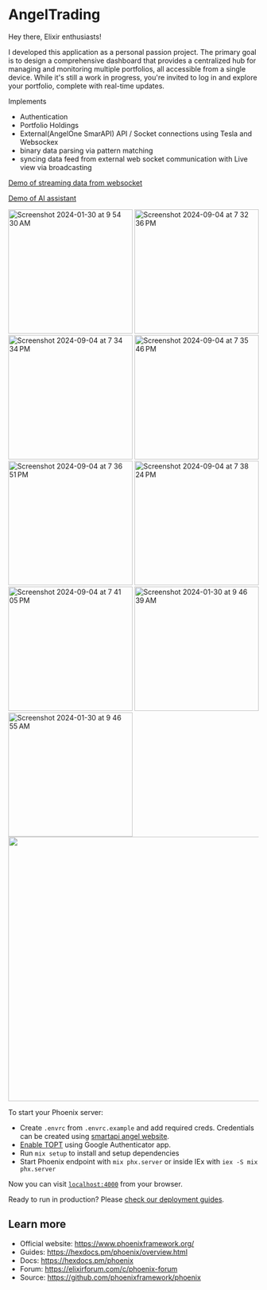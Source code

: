 # AngelTrading

Hey there, Elixir enthusiasts!

I developed this application as a personal passion project. The primary goal is to design a comprehensive dashboard that provides a centralized hub for managing and monitoring multiple portfolios, all accessible from a single device. While it's still a work in progress, you're invited to log in and explore your portfolio, complete with real-time updates.

Implements
- Authentication
- Portfolio Holdings
- External(AngelOne SmarAPI) API / Socket connections using Tesla and Websockex
- binary data parsing via pattern matching
- syncing data feed from external web socket communication with Live view via broadcasting

<div>
  <a href="https://www.loom.com/share/60816921d58245b6b5e1e33a96ec66a6?sid=a0380d2c-5934-4cfd-8244-c70f2cd90f39">
    <p>Demo of streaming data from websocket</p>
  </a>
  <a href="https://www.loom.com/share/3244b916cdeb4f1d8333b0e325e5b19b">
    <p>Demo of AI assistant</p>
  </a>
  <img width="250" alt="Screenshot 2024-01-30 at 9 54 30 AM" src="https://github.com/user-attachments/assets/7fcb3e81-5dd9-47ae-b4c7-4d1fc3109eb4">
  <img width="250" alt="Screenshot 2024-09-04 at 7 32 36 PM" src="https://github.com/user-attachments/assets/d007b50f-dc67-482c-9aa3-7d1d68ddc69e">
  <img width="250" alt="Screenshot 2024-09-04 at 7 34 34 PM" src="https://github.com/user-attachments/assets/4a5d429e-0a10-465e-881e-ad752703059c">
  <img width="250" alt="Screenshot 2024-09-04 at 7 35 46 PM" src="https://github.com/user-attachments/assets/99c936a2-f365-4671-b85d-531fd8688a34">
  <img width="250" alt="Screenshot 2024-09-04 at 7 36 51 PM" src="https://github.com/user-attachments/assets/3c912ab9-9ee7-4dbb-9a49-53bb00e14ed9">
  <img width="250" alt="Screenshot 2024-09-04 at 7 38 24 PM" src="https://github.com/user-attachments/assets/82164a7f-3637-473c-b246-5b5634c6637b">
  <img width="250" alt="Screenshot 2024-09-04 at 7 41 05 PM" src="https://github.com/user-attachments/assets/e4d97c47-6d5c-4298-a66b-9870cea7597e">
  <img width="250" alt="Screenshot 2024-01-30 at 9 46 39 AM" src="https://github.com/pkrawat1/angel-trading/assets/3807725/355d3e44-3967-4d6d-b0f2-5117d6727c45">
  <img width="250" alt="Screenshot 2024-01-30 at 9 46 55 AM" src="https://github.com/pkrawat1/angel-trading/assets/3807725/d1a1b485-b1c8-4ddc-8567-eb88b22c5748">
  <a href="https://www.loom.com/share/60816921d58245b6b5e1e33a96ec66a6?sid=a0380d2c-5934-4cfd-8244-c70f2cd90f39">
    <img style="height:532px;" src="https://cdn.loom.com/sessions/thumbnails/ccb5ea5a390e4f20b140a10824fd6941-with-play.gif">
  </a>
</div>

To start your Phoenix server:

  * Create `.envrc` from `.envrc.example` and add required creds. Credentials can be created using [smartapi angel website](https://smartapi.angelbroking.com/).
  * [Enable TOPT](https://smartapi.angelbroking.com/enable-totp) using Google Authenticator app.
  * Run `mix setup` to install and setup dependencies
  * Start Phoenix endpoint with `mix phx.server` or inside IEx with `iex -S mix phx.server`

Now you can visit [`localhost:4000`](http://localhost:4000) from your browser.

Ready to run in production? Please [check our deployment guides](https://hexdocs.pm/phoenix/deployment.html).

## Learn more

  * Official website: https://www.phoenixframework.org/
  * Guides: https://hexdocs.pm/phoenix/overview.html
  * Docs: https://hexdocs.pm/phoenix
  * Forum: https://elixirforum.com/c/phoenix-forum
  * Source: https://github.com/phoenixframework/phoenix
